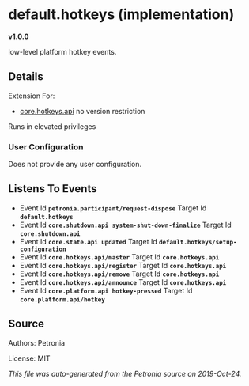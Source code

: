 # default.hotkeys (implementation)
**v1.0.0**

low-level platform hotkey events.

## Details

Extension For:
* [core.hotkeys.api](core.hotkeys.api.md)
  no version restriction


Runs in elevated privileges

### User Configuration

Does not provide any user configuration.









## Listens To Events

* Event Id **`petronia.participant/request-dispose`**
  Target Id **`default.hotkeys`**
* Event Id **`core.shutdown.api system-shut-down-finalize`**
  Target Id **`core.shutdown.api`**
* Event Id **`core.state.api updated`**
  Target Id **`default.hotkeys/setup-configuration`**
* Event Id **`core.hotkeys.api/master`**
  Target Id **`core.hotkeys.api`**
* Event Id **`core.hotkeys.api/register`**
  Target Id **`core.hotkeys.api`**
* Event Id **`core.hotkeys.api/remove`**
  Target Id **`core.hotkeys.api`**
* Event Id **`core.hotkeys.api/announce`**
  Target Id **`core.hotkeys.api`**
* Event Id **`core.platform.api hotkey-pressed`**
  Target Id **`core.platform.api/hotkey`**



## Source

Authors: Petronia

License: MIT

*This file was auto-generated from the Petronia source on 2019-Oct-24.*
